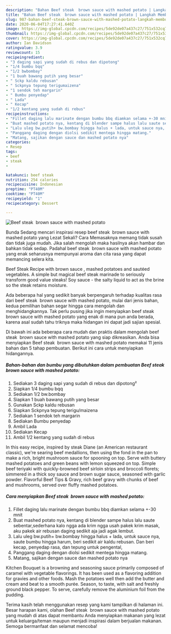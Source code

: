 ```yaml
---
description: "Bahan Beef steak  brown sauce with mashed potato | Langkah Membuat Beef steak  brown sauce with mashed potato Yang Mudah Dan Praktis"
title: "Bahan Beef steak  brown sauce with mashed potato | Langkah Membuat Beef steak  brown sauce with mashed potato Yang Mudah Dan Praktis"
slug: 987-bahan-beef-steak-brown-sauce-with-mashed-potato-langkah-membuat-beef-steak-brown-sauce-with-mashed-potato-yang-mudah-dan-praktis
date: 2020-06-04T17:27:41.640Z
image: https://img-global.cpcdn.com/recipes/5de92de07a437c27/751x532cq70/beef-steak-brown-sauce-with-mashed-potato-foto-resep-utama.jpg
thumbnail: https://img-global.cpcdn.com/recipes/5de92de07a437c27/751x532cq70/beef-steak-brown-sauce-with-mashed-potato-foto-resep-utama.jpg
cover: https://img-global.cpcdn.com/recipes/5de92de07a437c27/751x532cq70/beef-steak-brown-sauce-with-mashed-potato-foto-resep-utama.jpg
author: Ian Davidson
ratingvalue: 3.9
reviewcount: 15
recipeingredient:
- "3 daging sapi yang sudah di rebus dan dipotong"
- "1/4 bumbu bqq"
- "1/2 bwbombay"
- "1 buah bawang putih yang besar"
- " Sckp kaldu rebusan"
- " Sckpnya tepung terigumaizena"
- "1 sendok teh margarin"
- " Bumbu penyedap"
- " Lada"
- " Kecap"
- "1/2 kentang yang sudah di rebus"
recipeinstructions:
- "Fillet daging lalu marinate dengan bumbu bbq diamkan selama +-30 mnit"
- "Buat mashed potato nya, kentang di blender sampe halus lalu saute sebentar,sederhana kalo ngga ada krim ngga usah pakek krim masak, aku pakek air rebusan daging sedikit aja jadi agak lembut."
- "Lalu uleg bw.putih+ bw.bombay hingga halus + lada, untuk sauce nya, saute bumbu hingga harum, beri sedikit air kaldu rebusan. Dan beri kecap, penyedap rasa, dan tepung untuk pengental,"
- "Panggang daging dengan diolsi sedikit mentega hingga matang."
- "Matang, sajikan dengan sauce dan mashed potato nya"
categories:
- Resep
tags:
- beef
- steak
- 

katakunci: beef steak  
nutrition: 254 calories
recipecuisine: Indonesian
preptime: "PT40M"
cooktime: "PT40M"
recipeyield: "1"
recipecategory: Dessert

---
```



![Beef steak  brown sauce with mashed potato](https://img-global.cpcdn.com/recipes/5de92de07a437c27/751x532cq70/beef-steak-brown-sauce-with-mashed-potato-foto-resep-utama.jpg)

Bunda Sedang mencari inspirasi resep beef steak  brown sauce with mashed potato yang Lezat Sekali? Cara Memasaknya memang tidak susah dan tidak juga mudah. Jika salah mengolah maka hasilnya akan hambar dan bahkan tidak sedap. Padahal beef steak  brown sauce with mashed potato yang enak seharusnya mempunyai aroma dan cita rasa yang dapat memancing selera kita.

Beef Steak Recipe with brown sauce , mashed potatoes and sautéed vegetables. A simple but magical beef steak marinade to seriously transform good value steaks! Soy sauce - the salty liquid to act as the brine so the steak retains moisture.

Ada beberapa hal yang sedikit banyak berpengaruh terhadap kualitas rasa dari beef steak  brown sauce with mashed potato, mulai dari jenis bahan, kedua pemilihan bahan segar hingga cara mengolah dan menghidangkannya. Tak perlu pusing jika ingin menyiapkan beef steak  brown sauce with mashed potato yang enak di mana pun anda berada, karena asal sudah tahu triknya maka hidangan ini dapat jadi sajian spesial.


Di bawah ini ada beberapa cara mudah dan praktis dalam mengolah beef steak  brown sauce with mashed potato yang siap dikreasikan. Anda bisa menyiapkan Beef steak  brown sauce with mashed potato memakai 11 jenis bahan dan 5 tahap pembuatan. Berikut ini cara untuk menyiapkan hidangannya.

<!--inarticleads1-->

##### Bahan-bahan dan bumbu yang dibutuhkan dalam pembuatan Beef steak  brown sauce with mashed potato:

1. Sediakan 3 daging sapi yang sudah di rebus dan dipotong²
1. Siapkan 1/4 bumbu bqq
1. Sediakan 1/2 bw.bombay
1. Siapkan 1 buah bawang putih yang besar
1. Gunakan  Sckp kaldu rebusan
1. Siapkan  Sckpnya tepung terigu/maizena
1. Sediakan 1 sendok teh margarin
1. Sediakan  Bumbu penyedap
1. Ambil  Lada
1. Sediakan  Kecap
1. Ambil 1/2 kentang yang sudah di rebus


In this easy recipe, inspired by steak Diane (an American restaurant classic), we&#39;re searing beef medallions, then using the fond in the pan to make a rich, bright mushroom sauce for spooning on top. Serve with buttery mashed potatoes and green beans with lemon squeezed on top. Simple beef teriyaki with quickly-browned beef sirloin strips and broccoli florets; simmered in a thick soy sauce and brown sugar sauce, seasoned with garlic powder. Flavorful Beef Tips &amp; Gravy, rich beef gravy with chunks of beef and mushrooms, served over fluffy mashed potatoes. 

<!--inarticleads2-->

##### Cara menyiapkan Beef steak  brown sauce with mashed potato:

1. Fillet daging lalu marinate dengan bumbu bbq diamkan selama +-30 mnit
1. Buat mashed potato nya, kentang di blender sampe halus lalu saute sebentar,sederhana kalo ngga ada krim ngga usah pakek krim masak, aku pakek air rebusan daging sedikit aja jadi agak lembut.
1. Lalu uleg bw.putih+ bw.bombay hingga halus + lada, untuk sauce nya, saute bumbu hingga harum, beri sedikit air kaldu rebusan. Dan beri kecap, penyedap rasa, dan tepung untuk pengental,
1. Panggang daging dengan diolsi sedikit mentega hingga matang.
1. Matang, sajikan dengan sauce dan mashed potato nya


Kitchen Bouquet is a browning and seasoning sauce primarily composed of caramel with vegetable flavorings. It has been used as a flavoring addition for gravies and other foods. Mash the potatoes well then add the butter and cream and beat to a smooth purée. Season, to taste, with salt and freshly ground black pepper. To serve, carefully remove the aluminium foil from the pudding. 

Terima kasih telah menggunakan resep yang kami tampilkan di halaman ini. Besar harapan kami, olahan Beef steak  brown sauce with mashed potato yang mudah di atas dapat membantu Anda menyiapkan makanan yang lezat untuk keluarga/teman maupun menjadi inspirasi dalam berjualan makanan. Semoga bermanfaat dan selamat mencoba!
